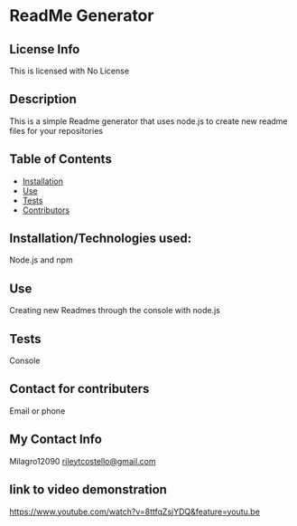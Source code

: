 
  # ReadMe Generator
  ## License Info
This is licensed with No License 
  
  ## Description
  This is a simple Readme generator that uses node.js to create new readme files for your repositories
  ## Table of Contents
  * [Installation](#installation)
  * [Use](#use)
  * [Tests](#tests)
  * [Contributors](#contributors)
  ## Installation/Technologies used:
  Node.js and npm 
  ## Use
  Creating new Readmes through the console with node.js
  ## Tests
  Console
  ## Contact for contributers
  Email or phone
  ## My Contact Info
  Milagro12090
  rileytcostello@gmail.com
  
  ## link to video demonstration
  
  https://www.youtube.com/watch?v=8ttfqZsjYDQ&feature=youtu.be
  

